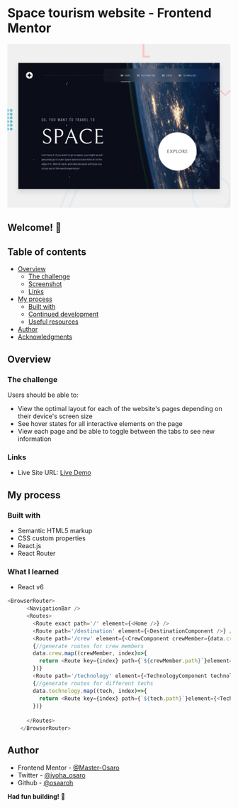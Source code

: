 # Space tourism website - Frontend Mentor 

![Design preview for the Space tourism website coding challenge](./preview.jpg)

## Welcome! 👋

## Table of contents

- [Overview](#overview)
  - [The challenge](#the-challenge)
  - [Screenshot](#screenshot)
  - [Links](#links)
- [My process](#my-process)
  - [Built with](#built-with)
  - [Continued development](#continued-development)
  - [Useful resources](#useful-resources)
- [Author](#author)
- [Acknowledgments](#acknowledgments)


## Overview

### The challenge

Users should be able to:

- View the optimal layout for each of the website's pages depending on their device's screen size
- See hover states for all interactive elements on the page
- View each page and be able to toggle between the tabs to see new information




### Links

- Live Site URL: [Live Demo](https://url-shortener-o.netlify.app/)

## My process

### Built with

- Semantic HTML5 markup
- CSS custom properties
- React.js
- React Router


### What I learned

- React  v6

```js
<BrowserRouter>
      <NavigationBar />
      <Routes>
        <Route exact path='/' element={<Home />} />
        <Route path='/destination' element={<DestinationComponent />} />
        <Route path='/crew' element={<CrewComponent crewMember={data.crew[0]} crewMemberIndex={0} />} />
        {//generate routes for crew members 
        data.crew.map((crewMember, index)=>{
          return <Route key={index} path={`${crewMember.path}`}element={<CrewComponent crewMember={crewMember} crewMemberIndex={index}/>} />
        })} 
        <Route path='/technology' element={<TechnologyComponent technology={data.technology[0]} techindex={0}/>} /> 
        {//generate routes for different techs 
        data.technology.map((tech, index)=>{
          return <Route key={index} path={`${tech.path}`}element={<TechnologyComponent technology={tech} techindex={index} />} />
        })}
          
      </Routes>
    </BrowserRouter>
```





## Author
- Frontend Mentor - [@Master-Osaro](https://www.frontendmentor.io/profile/Master-Osaro)
- Twitter - [@iyoha_osaro](https://twitter.com/iyoha_osaro)
- Github - [@osaaroh](https://github.com/Master-Osaro/)

**Had fun building!** 🚀